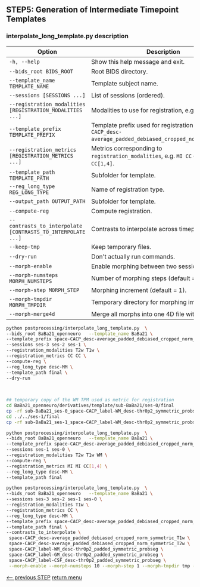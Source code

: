 ## STEP5: Generation of Intermediate Timepoint Templates

### interpolate_long_template.py description

| Option                                                            | Description                                                                                                    |
|-------------------------------------------------------------------| -------------------------------------------------------------------------------------------------------------- |
| `-h, --help`                                                      | Show this help message and exit.                                                                               |
| `--bids_root BIDS_ROOT`                                           | Root BIDS directory.                                                                                           |
| `--template_name TEMPLATE_NAME`                                   | Template subject name.                                                                                         |
| `--sessions [SESSIONS ...]`                                       | List of sessions (ordered).                                                                                    |
| `--registration_modalities [REGISTRATION_MODALITIES ...]`         | Modalities to use for registration, e.g. `T2w T1w`.                                                            |
| `--template_prefix TEMPLATE_PREFIX`                               | Template prefix used for registration (e.g. `space-CACP_desc-average_padded_debiased_cropped_norm_symmetric`). |
| `--registration_metrics [REGISTRATION_METRICS ...]`               | Metrics corresponding to `registration_modalities`, e.g. `MI CC` or `MI[1,32] CC[1,4]`.                        |
| `--template_path TEMPLATE_PATH`                                   | Subfolder for template.                                                                                        |
| `--reg_long_type REG_LONG_TYPE`                                   | Name of registration type.                                                                                     |
| `--output_path OUTPUT_PATH`                                       | Subfolder for template.                                                                                        |
| `--compute-reg`                                                   | Compute registration.                                                                                          |
| `--contrasts_to_interpolate [CONTRASTS_TO_INTERPOLATE ...]`       | Contrasts to interpolate across timepoints.                                                                    |
| `--keep-tmp`                                                      | Keep temporary files.                                                                                          |
| `--dry-run`                                                       | Don't actually run commands.                                                                                   |
| `--morph-enable`                                                  | Enable morphing between two sessions.                                                                          |
| `--morph-numsteps MORPH_NUMSTEPS`                                 | Number of morphing steps (default = 10).                                                                       |
| `--morph-step MORPH_STEP`                                         | Morphing increment (default = 1).                                                                              |
| `--morph-tmpdir MORPH_TMPDIR`                                     | Temporary directory for morphing images.                                                                       |
| `--morph-merge4d`                                                 | Merge all morphs into one 4D file with `fslmerge`.                                                             |

```bash
python postprocessing/interpolate_long_template.py  \
--bids_root BaBa21_openneuro   --template_name BaBa21 \
--template_prefix space-CACP_desc-average_padded_debiased_cropped_norm_symmetric \
--sessions ses-3 ses-2 ses-1 \
--registration_modalities T2w T1w \
--registration_metrics CC CC \
--compute-reg \
--reg_long_type desc-MM \
--template_path final \
--dry-run    
      
      
```
```bash
## temporary copy of the WM TPM used as metric for registration
cd BaBa21_openneuro/derivatives/template/sub-BaBa21/ses-0/final
cp -rf sub-BaBa21_ses-0_space-CACP_label-WM_desc-thr0p2_symmetric_probseg.nii.gz sub-BaBa21_ses-0_space-CACP_desc-average_padded_debiased_cropped_norm_symmetric_WM.nii.gz
cd ../../ses-1/final
cp -rf sub-BaBa21_ses-1_space-CACP_label-WM_desc-thr0p2_symmetric_probseg.nii.gz sub-BaBa21_ses-1_space-CACP_desc-average_padded_debiased_cropped_norm_symmetric_WM.nii.gz

python postprocessing/interpolate_long_template.py  \
--bids_root BaBa21_openneuro   --template_name BaBa21 \
--template_prefix space-CACP_desc-average_padded_debiased_cropped_norm_symmetric \
--sessions ses-1 ses-0 \
--registration_modalities T2w T1w WM \
--compute-reg \
--registration_metrics MI MI CC[1,4] \
--reg_long_type desc-MM \
--template_path final 
```

```bash
python postprocessing/interpolate_long_template.py  \
--bids_root BaBa21_openneuro   --template_name BaBa21 \
--sessions ses-3 ses-2 ses-1 ses-0 \
--registration_modalities T1w \
--registration_metrics CC \
--reg_long_type desc-MM \
--template_prefix space-CACP_desc-average_padded_debiased_cropped_norm_symmetric \
--template_path final \
--contrasts_to_interpolate \
 space-CACP_desc-average_padded_debiased_cropped_norm_symmetric_T1w \
 space-CACP_desc-average_padded_debiased_cropped_norm_symmetric_T2w \
 space-CACP_label-WM_desc-thr0p2_padded_symmetric_probseg \
 space-CACP_label-GM_desc-thr0p2_padded_symmetric_probseg \
 space-CACP_label-CSF_desc-thr0p2_padded_symmetric_probseg \
 --morph-enable --morph-numsteps 10 --morph-step 1 --morph-tmpdir tmp --morph-merge4d
```




[<-- previous STEP](longitudinal_registration.md) [return menu](../pipeline4D.md)